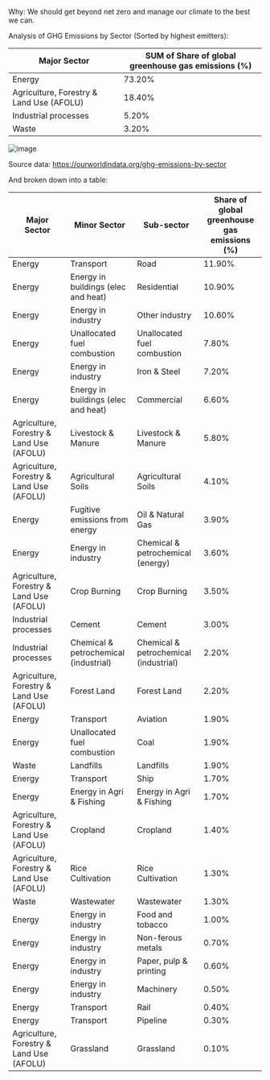 Why: 	We should get beyond net zero and manage our climate to the best we can.

Analysis of GHG Emissions by Sector (Sorted by highest emitters):

 **Major Sector**                           | **SUM of Share of global greenhouse gas emissions \(%\)** 
--------------------------------------------|-----------------------------------------------------------
 Energy                                     | 73\.20%                                                   
 Agriculture, Forestry & Land Use \(AFOLU\) | 18\.40%                                                   
 Industrial processes                       | 5\.20%                                                    
 Waste                                      | 3\.20%                                                    

![image](https://github.com/user-attachments/assets/e84586a2-bc75-4998-9bb2-e84cf9f137cf)

Source data: https://ourworldindata.org/ghg-emissions-by-sector

And broken down into a table:

 **Major Sector**                           | **Minor Sector**                        | **Sub\-sector**                         | **Share of global greenhouse gas emissions \(%\)** 
--------------------------------------------|-----------------------------------------|-----------------------------------------|----------------------------------------------------
 Energy                                     | Transport                               | Road                                    | 11\.90%                                            
 Energy                                     | Energy in buildings \(elec and heat\)   | Residential                             | 10\.90%                                            
 Energy                                     | Energy in industry                      | Other industry                          | 10\.60%                                            
 Energy                                     | Unallocated fuel combustion             | Unallocated fuel combustion             | 7\.80%                                             
 Energy                                     | Energy in industry                      | Iron & Steel                            | 7\.20%                                             
 Energy                                     | Energy in buildings \(elec and heat\)   | Commercial                              | 6\.60%                                             
 Agriculture, Forestry & Land Use \(AFOLU\) | Livestock & Manure                      | Livestock & Manure                      | 5\.80%                                             
 Agriculture, Forestry & Land Use \(AFOLU\) | Agricultural Soils                      | Agricultural Soils                      | 4\.10%                                             
 Energy                                     | Fugitive emissions from energy          | Oil & Natural Gas                       | 3\.90%                                             
 Energy                                     | Energy in industry                      | Chemical & petrochemical \(energy\)     | 3\.60%                                             
 Agriculture, Forestry & Land Use \(AFOLU\) | Crop Burning                            | Crop Burning                            | 3\.50%                                             
 Industrial processes                       | Cement                                  | Cement                                  | 3\.00%                                             
 Industrial processes                       | Chemical & petrochemical \(industrial\) | Chemical & petrochemical \(industrial\) | 2\.20%                                             
 Agriculture, Forestry & Land Use \(AFOLU\) | Forest Land                             | Forest Land                             | 2\.20%                                             
 Energy                                     | Transport                               | Aviation                                | 1\.90%                                             
 Energy                                     | Unallocated fuel combustion             | Coal                                    | 1\.90%                                             
 Waste                                      | Landfills                               | Landfills                               | 1\.90%                                             
 Energy                                     | Transport                               | Ship                                    | 1\.70%                                             
 Energy                                     | Energy in Agri & Fishing                | Energy in Agri & Fishing                | 1\.70%                                             
 Agriculture, Forestry & Land Use \(AFOLU\) | Cropland                                | Cropland                                | 1\.40%                                             
 Agriculture, Forestry & Land Use \(AFOLU\) | Rice Cultivation                        | Rice Cultivation                        | 1\.30%                                             
 Waste                                      | Wastewater                              | Wastewater                              | 1\.30%                                             
 Energy                                     | Energy in industry                      | Food and tobacco                        | 1\.00%                                             
 Energy                                     | Energy in industry                      | Non\-ferous metals                      | 0\.70%                                             
 Energy                                     | Energy in industry                      | Paper, pulp & printing                  | 0\.60%                                             
 Energy                                     | Energy in industry                      | Machinery                               | 0\.50%                                             
 Energy                                     | Transport                               | Rail                                    | 0\.40%                                             
 Energy                                     | Transport                               | Pipeline                                | 0\.30%                                             
 Agriculture, Forestry & Land Use \(AFOLU\) | Grassland                               | Grassland                               | 0\.10%                                             

